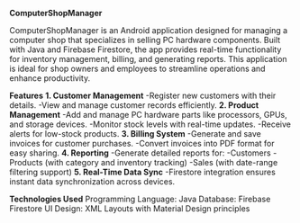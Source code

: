 **ComputerShopManager**

ComputerShopManager is an Android application designed for managing a computer shop that specializes in selling PC hardware components. Built with Java and Firebase Firestore, the app provides real-time functionality for inventory management, billing, and generating reports. This application is ideal for shop owners and employees to streamline operations and enhance productivity.


**Features**
**1. Customer Management**
-Register new customers with their details.
-View and manage customer records efficiently.
**2. Product Management**
-Add and manage PC hardware parts like processors, GPUs, and storage devices.
-Monitor stock levels with real-time updates.
-Receive alerts for low-stock products.
**3. Billing System**
-Generate and save invoices for customer purchases.
-Convert invoices into PDF format for easy sharing.
**4. Reporting**
-Generate detailed reports for:
-Customers
-Products (with category and inventory tracking)
-Sales (with date-range filtering support)
**5. Real-Time Data Sync**
-Firestore integration ensures instant data synchronization across devices.


**Technologies Used**
Programming Language: Java
Database: Firebase Firestore
UI Design: XML Layouts with Material Design principles
